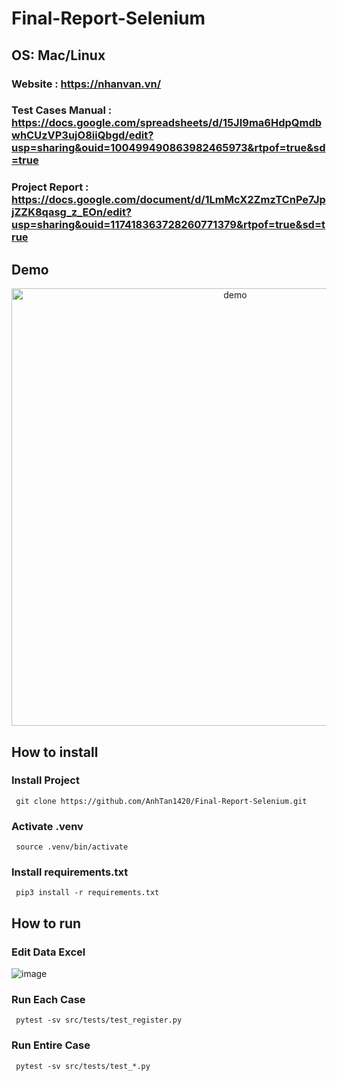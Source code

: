 # Final-Report-Selenium
## OS: Mac/Linux

### Website : https://nhanvan.vn/

### Test Cases Manual : https://docs.google.com/spreadsheets/d/15JI9ma6HdpQmdbwhCUzVP3ujO8iiQbgd/edit?usp=sharing&ouid=100499490863982465973&rtpof=true&sd=true

### Project Report : https://docs.google.com/document/d/1LmMcX2ZmzTCnPe7JpjZZK8qasg_z_EOn/edit?usp=sharing&ouid=117418363728260771379&rtpof=true&sd=true



## Demo

<p align="center">
  <img width="700" align="center" src="https://github.com/AnhTan1420/Final-Report-Selenium/blob/main/Demo_Doan.gif" alt="demo"/>
</p>

## How to install 
### Install Project 

```
 git clone https://github.com/AnhTan1420/Final-Report-Selenium.git
```

### Activate .venv

```
 source .venv/bin/activate
```

### Install requirements.txt

```
 pip3 install -r requirements.txt 
```

## How to run
### Edit Data Excel
![image](https://user-images.githubusercontent.com/58280404/233262851-0948f480-c6d9-467e-b0b3-ff3b7e2b057e.png)

### Run Each Case
```
 pytest -sv src/tests/test_register.py
```

### Run Entire Case
```
 pytest -sv src/tests/test_*.py
```
